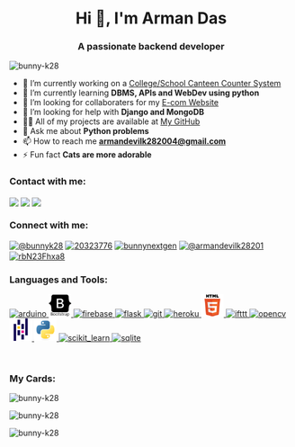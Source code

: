 <h1 align="center">Hi 👋, I'm Arman Das</h1>
<h3 align="center">A passionate backend developer</h3>

<p align="left"> <img src="https://komarev.com/ghpvc/?username=bunny-k28&label=Profile%20views&color=0e75b6&style=flat" alt="bunny-k28" /> </p>

- 🔭 I’m currently working on a [College/School Canteen Counter System](https://github.com/bunny-k28/CanteenFastCard)
- 🌱 I’m currently learning **DBMS, APIs and WebDev using python**
- 👯 I’m looking for collaboraters for my [E-com Website](https://github.com/bunny-k28/MyDrugs.com)
- 🤝 I’m looking for help with **Django and MongoDB**
- 👨‍💻 All of my projects are available at [My GitHub](https://github.com/bunny-k28?tab=repositories)
- 💬 Ask me about **Python problems**
- 📫 How to reach me **armandevilk282004@gmail.com**
- ⚡ Fun fact **Cats are more adorable**

<h3 align="left">Contact with me:</h3>
<a href="https://wa.link/jennv4" target="blank"><img align="center" width="40" src="https://cdn-icons-png.flaticon.com/512/2504/2504957.png" /></a>
<a href="https://www.linkedin.com/in/arman-das-359b57210" target="blank"><img align="center" width="40" src="https://cdn-icons-png.flaticon.com/512/3536/3536505.png" /></a>
<a href="https://discord.com/users/Sleeping💤Panda🐼#8142"><img align="center" width="40" src="https://cdn-icons-png.flaticon.com/512/2111/2111370.png"/></a>
<br>

<h3 align="left">Connect with me:</h3>
<p align="left">
<a href="https://dev.to/@bunnyk28" target="blank"><img align="center" src="https://d2fltix0v2e0sb.cloudfront.net/dev-black.png" alt="@bunnyk28" height="30" width="40" /></a>
<a href="https://stackoverflow.com/users/20323776" target="blank"><img align="center" src="https://raw.githubusercontent.com/rahuldkjain/github-profile-readme-generator/master/src/images/icons/Social/stack-overflow.svg" alt="20323776" height="30" width="40" /></a>
<a href="https://kaggle.com/bunnynextgen" target="blank"><img align="center" src="https://raw.githubusercontent.com/rahuldkjain/github-profile-readme-generator/master/src/images/icons/Social/kaggle.svg" alt="bunnynextgen" height="30" width="40" /></a>
<a href="https://www.hackerrank.com/@armandevilk28201" target="blank"><img align="center" src="https://raw.githubusercontent.com/rahuldkjain/github-profile-readme-generator/master/src/images/icons/Social/hackerrank.svg" alt="@armandevilk28201" height="30" width="40" /></a>
<a href="https://discord.gg/rbN23Fhxa8" target="blank"><img align="center" src="https://raw.githubusercontent.com/rahuldkjain/github-profile-readme-generator/master/src/images/icons/Social/discord.svg" alt="rbN23Fhxa8" height="40" width="40" /></a>
</p>

<h3 align="left">Languages and Tools:</h3>
<p align="left"> <a href="https://www.arduino.cc/" target="_blank" rel="noreferrer"> <img src="https://cdn.worldvectorlogo.com/logos/arduino-1.svg" alt="arduino" width="40" height="40"/> </a> <a href="https://getbootstrap.com" target="_blank" rel="noreferrer"> <img src="https://raw.githubusercontent.com/devicons/devicon/master/icons/bootstrap/bootstrap-plain-wordmark.svg" alt="bootstrap" width="40" height="40"/> </a> <a href="https://firebase.google.com/" target="_blank" rel="noreferrer"> <img src="https://www.vectorlogo.zone/logos/firebase/firebase-icon.svg" alt="firebase" width="40" height="40"/> </a> <a href="https://flask.palletsprojects.com/" target="_blank" rel="noreferrer"> <img src="https://www.vectorlogo.zone/logos/pocoo_flask/pocoo_flask-icon.svg" alt="flask" width="40" height="40"/> </a> <a href="https://git-scm.com/" target="_blank" rel="noreferrer"> <img src="https://www.vectorlogo.zone/logos/git-scm/git-scm-icon.svg" alt="git" width="40" height="40"/> </a> <a href="https://heroku.com" target="_blank" rel="noreferrer"> <img src="https://www.vectorlogo.zone/logos/heroku/heroku-icon.svg" alt="heroku" width="40" height="40"/> </a> <a href="https://www.w3.org/html/" target="_blank" rel="noreferrer"> <img src="https://raw.githubusercontent.com/devicons/devicon/master/icons/html5/html5-original-wordmark.svg" alt="html5" width="40" height="40"/> </a> <a href="https://ifttt.com/" target="_blank" rel="noreferrer"> <img src="https://www.vectorlogo.zone/logos/ifttt/ifttt-ar21.svg" alt="ifttt" width="40" height="40"/> </a> <a href="https://opencv.org/" target="_blank" rel="noreferrer"> <img src="https://www.vectorlogo.zone/logos/opencv/opencv-icon.svg" alt="opencv" width="40" height="40"/> </a> <a href="https://pandas.pydata.org/" target="_blank" rel="noreferrer"> <img src="https://raw.githubusercontent.com/devicons/devicon/2ae2a900d2f041da66e950e4d48052658d850630/icons/pandas/pandas-original.svg" alt="pandas" width="40" height="40"/> </a> <a href="https://www.python.org" target="_blank" rel="noreferrer"> <img src="https://raw.githubusercontent.com/devicons/devicon/master/icons/python/python-original.svg" alt="python" width="40" height="40"/> </a> <a href="https://scikit-learn.org/" target="_blank" rel="noreferrer"> <img src="https://upload.wikimedia.org/wikipedia/commons/0/05/Scikit_learn_logo_small.svg" alt="scikit_learn" width="40" height="40"/> </a> <a href="https://www.sqlite.org/" target="_blank" rel="noreferrer"> <img src="https://www.vectorlogo.zone/logos/sqlite/sqlite-icon.svg" alt="sqlite" width="40" height="40"/> </a> </p>

<br>
<h3 align="left">My Cards:</h3>
<p align="left"><img src="https://github-readme-stats.vercel.app/api/top-langs?username=bunny-k28&show_icons=true&locale=en&layout=compact&theme=dark" alt="bunny-k28" ></p>

<p align="left"><img src="https://github-readme-stats.vercel.app/api?username=bunny-k28&show_icons=true&locale=en&theme=gotham&icon_color='0fe8f1'&hide_border=false&hide=prs,contribs&layout=compact" alt="bunny-k28" /></p>

<p align="left"><img src="https://github-readme-streak-stats.herokuapp.com/?user=bunny-k28&theme=dark" alt="bunny-k28" /></p>
